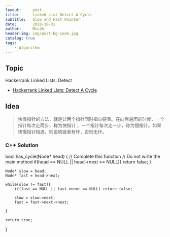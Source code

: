 ```yaml
---
layout:     post
title:      Linked List Detect A Cycle
subtitle:   Slow and Fast Pointer
date:       2018-10-31
author:     Micah
header-img: img/post-bg-cook.jpg
catalog: true
tags:
    - Algorithm
---
```


## Topic

Hackerrank Linked Lists: Detect

- [Hackerrank Linked Lists: Detect A Cycle](https://www.hackerrank.com/challenges/ctci-linked-list-cycle/problem)

## Idea

>快慢指针的方法，就是让两个指针同时指向链表。在向后遍历的时候，一个指针每次走两步，称为快指针；
>一个指针每次走一步，称为慢指针。如果快慢指针相遇，则说明链表有环，否则无环。

### C++ Solution

bool has_cycle(Node* head) {
    // Complete this function
    // Do not write the main method
    if(head == NULL || head->next == NULL){
        return false;
    }
    
    Node* slow = head;
    Node* fast = head->next;
    
    while(slow != fast){
        if(fast == NULL || fast->next == NULL) return false;
        
        slow = slow->next;
        fast = fast->next->next;
        
    }
    
    return true;
}

 

